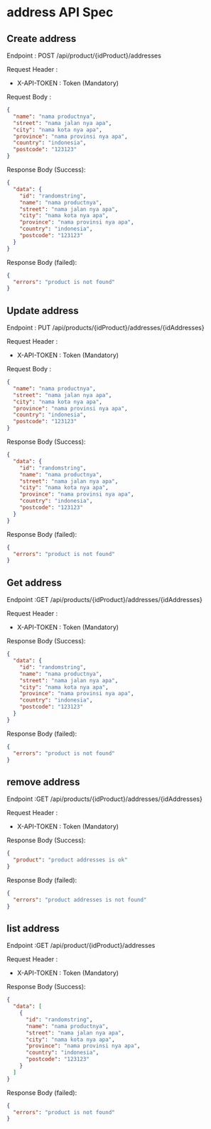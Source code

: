 # address API Spec

## Create address

Endpoint : POST /api/product/{idProduct}/addresses

Request Header :

- X-API-TOKEN : Token (Mandatory)

Request Body :

```json
{
  "name": "nama productnya",
  "street": "nama jalan nya apa",
  "city": "nama kota nya apa",
  "province": "nama provinsi nya apa",
  "country": "indonesia",
  "postcode": "123123"
}
```

Response Body (Success):

```json
{
  "data": {
    "id": "randomstring",
    "name": "nama productnya",
    "street": "nama jalan nya apa",
    "city": "nama kota nya apa",
    "province": "nama provinsi nya apa",
    "country": "indonesia",
    "postcode": "123123"
  }
}
```

Response Body (failed):

```json
{
  "errors": "product is not found"
}
```

## Update address

Endpoint : PUT /api/products/{idProduct}/addresses/{idAddresses}

Request Header :

- X-API-TOKEN : Token (Mandatory)

Request Body :

```json
{
  "name": "nama productnya",
  "street": "nama jalan nya apa",
  "city": "nama kota nya apa",
  "province": "nama provinsi nya apa",
  "country": "indonesia",
  "postcode": "123123"
}
```

Response Body (Success):

```json
{
  "data": {
    "id": "randomstring",
    "name": "nama productnya",
    "street": "nama jalan nya apa",
    "city": "nama kota nya apa",
    "province": "nama provinsi nya apa",
    "country": "indonesia",
    "postcode": "123123"
  }
}
```

Response Body (failed):

```json
{
  "errors": "product is not found"
}
```

## Get address

Endpoint :GET /api/products/{idProduct}/addresses/{idAddresses}

Request Header :

- X-API-TOKEN : Token (Mandatory)

Response Body (Success):

```json
{
  "data": {
    "id": "randomstring",
    "name": "nama productnya",
    "street": "nama jalan nya apa",
    "city": "nama kota nya apa",
    "province": "nama provinsi nya apa",
    "country": "indonesia",
    "postcode": "123123"
  }
}
```

Response Body (failed):

```json
{
  "errors": "product is not found"
}
```

## remove address

Endpoint :GET /api/products/{idProduct}/addresses/{idAddresses}

Request Header :

- X-API-TOKEN : Token (Mandatory)

Response Body (Success):

```json
{
  "product": "product addresses is ok"
}
```

Response Body (failed):

```json
{
  "errors": "product addresses is not found"
}
```

## list address

Endpoint :GET /api/product/{idProduct}/addresses

Request Header :

- X-API-TOKEN : Token (Mandatory)

Response Body (Success):

```json
{
  "data": [
    {
      "id": "randomstring",
      "name": "nama productnya",
      "street": "nama jalan nya apa",
      "city": "nama kota nya apa",
      "province": "nama provinsi nya apa",
      "country": "indonesia",
      "postcode": "123123"
    }
  ]
}
```

Response Body (failed):

```json
{
  "errors": "product is not found"
}
```
